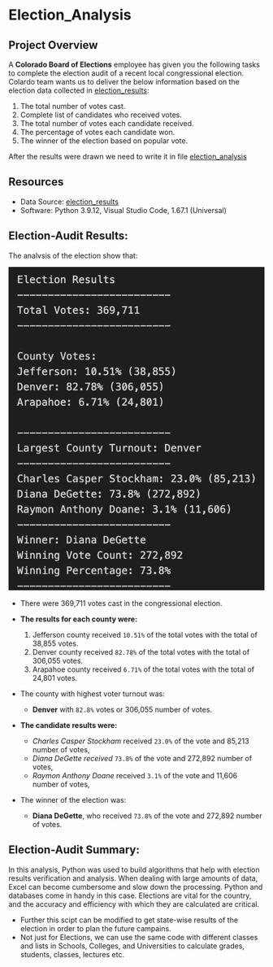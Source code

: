 # Election_Analysis


## Project Overview
A **Colorado Board of Elections** employee has given you the following tasks to complete the election audit of a recent local
congressional election.
Colardo team wants us to deliver the below information based on the election data collected in [election_results](/Resources/election_results.csv):
1. The total number of votes cast.
2. Complete list of candidates who received votes.
3. The total number of votes each candidate received.
4. The percentage of votes each candidate won.
5. The winner of the election based on popular vote.

After the results were drawn we need to write it in file [election_analysis](/analysis/election_analysis.txt)

## Resources
- Data Source: [election_results](/Resources/election_results.csv)
- Software: Python 3.9.12, Visual Studio Code, 1.67.1 (Universal)


## Election-Audit Results:
The analvsis of the election show that:
 
  ![Election results](/Resources/election_results.png)
  
- There were 369,711 votes cast in the congressional election.

- **The results for each county were:**
    1. Jefferson county received `10.51%` of the total votes with the total of 38,855 votes.
    2. Denver county received `82.78%` of the total votes with the total of 306,055 votes.
    3. Arapahoe county received `6.71%` of the total votes with the total of 24,801 votes.
    
- The county with highest voter turnout was:
   - **Denver** with `82.8%` votes or 306,055 number of votes.
  

- **The candidate results were:**
  -  _Charles Casper Stockham_ received `23.0%` of the vote and 85,213 number of votes,
  -  _Diana DeGette received_ `73.8%` of the vote and 272,892 number of votes,
  -  _Raymon Anthony Doane_ received `3.1%` of the vote and 11,606 number of votes,

- The winner of the election was:
    -  **Diana DeGette**, who received `73.8%` of the vote and 272,892 number of votes.

## Election-Audit Summary:
  In this analysis, Python was used to build algorithms that help with election results verification and analysis. When dealing with large amounts of data, Excel can become cumbersome and slow down the processing. Python and databases come in handy in this case. 
Elections are vital for the country, and the accuracy and efficiency with which they are calculated are critical.

   - Further this scipt can be modified to get state-wise results of the election in order to plan the future campains.
   - Not just for Elections, we can use the same code with different classes and lists in Schools, Colleges, and Universities to calculate grades, students, classes, lectures etc.
  
  

